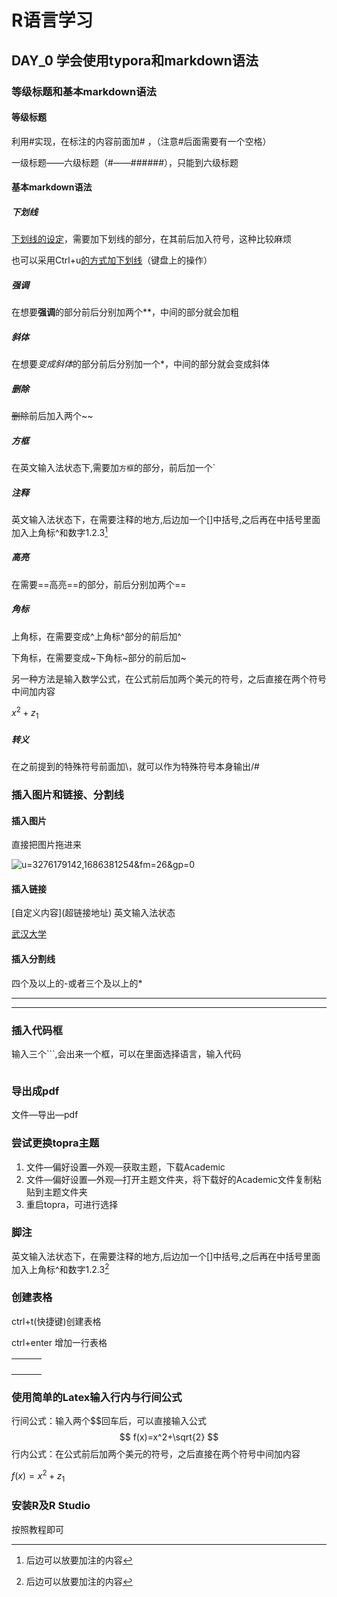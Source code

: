 # R语言学习

## DAY_0   学会使⽤typora和markdown语法  

### 等级标题和基本markdown语法

#### 等级标题

利用#实现，在标注的内容前面加# ，（注意#后面需要有一个空格）

一级标题——六级标题（#——######），只能到六级标题

#### 基本markdown语法

##### 下划线

<u>下划线的设定</u>，需要加下划线的部分，在其前后加入符号，这种比较麻烦

也可以采用Ctrl+u<u>的方式加下划线</u>（键盘上的操作）

##### 强调

在想要**强调**的部分前后分别加两个**，中间的部分就会加粗

##### 斜体

在想要*变成斜体*的部分前后分别加一个*，中间的部分就会变成斜体

##### 删除

~~删除~~前后加入两个~~

##### 方框

在英文输入法状态下,需要加`方框`的部分，前后加一个`

##### 注释

英文输入法状态下，在需要注释的地方,后边加一个[]中括号,之后再在中括号里面加入上角标^和数字1.2.3[^1]

[^1]: 后边可以放要加注的内容

##### 高亮

在需要==高亮==的部分，前后分别加两个==

##### 角标

上角标，在需要变成^上角标^部分的前后加^

下角标，在需要变成~下角标~部分的前后加~

另一种方法是输入数学公式，在公式前后加两个美元的符号，之后直接在两个符号中间加内容

$x^2+z_1~$

##### 转义

在之前提到的特殊符号前面加\，就可以作为特殊符号本身输出/#

### 插入图片和链接、分割线

#### 插入图片

直接把图片拖进来

![u=3276179142,1686381254&fm=26&gp=0](C:\Users\admin\Desktop\u=3276179142,1686381254&fm=26&gp=0.jpg)

#### 插入链接

[自定义内容]\(超链接地址) 英文输入法状态

[武汉大学](https://www.whu.edu.cn/)

#### 插入分割线

四个及以上的\-或者三个及以上的\*

----

***

### 插入代码框

输入三个\```,会出来一个框，可以在里面选择语言，输入代码

```

```

### 导出成pdf

文件—导出—pdf

###   尝试更换topra主题  

1. 文件—偏好设置—外观—获取主题，下载Academic
2. 文件—偏好设置—外观—打开主题文件夹，将下载好的Academic文件复制粘贴到主题文件夹
3. 重启topra，可进行选择

### 脚注

英文输入法状态下，在需要注释的地方,后边加一个[]中括号,之后再在中括号里面加入上角标^和数字1.2.3[^1]

[^1]: 后边可以放要加注的内容

###  创建表格

ctrl+t(快捷键)创建表格 

ctrl+enter 增加一行表格

|      |      |      |
| ---- | ---- | ---- |
|      |      |      |
|      |      |      |
|      |      |      |
|      |      |      |

### 使⽤简单的Latex输⼊⾏内与⾏间公式  

行间公式：输入两个\$$回车后，可以直接输入公式
$$
f(x)=x^2+\sqrt{2}
$$
行内公式：在公式前后加两个美元的符号，之后直接在两个符号中间加内容

$f(x)=x^2+z_1~$

### 安装R及R Studio

按照教程即可



